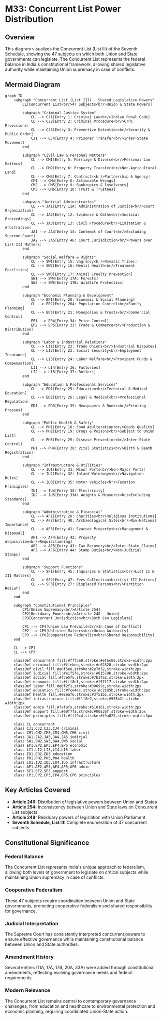 # M33: Concurrent List Power Distribution

## Overview
This diagram visualizes the Concurrent List (List III) of the Seventh Schedule, showing the 47 subjects on which both Union and State governments can legislate. The Concurrent List represents the federal balance in India's constitutional framework, allowing shared legislative authority while maintaining Union supremacy in case of conflicts.

## Mermaid Diagram

```mermaid
graph TD
    subgraph "Concurrent List (List III) - Shared Legislative Powers"
        CL[Concurrent List<br/>47 Subjects<br/>Union & State Powers]
        
        subgraph "Criminal Justice System"
            CL --> CJ1[Entry 1: Criminal Law<br/>Indian Penal Code]
            CL --> CJ2[Entry 2: Criminal Procedure<br/>CrPC Provisions]
            CL --> CJ3[Entry 3: Preventive Detention<br/>Security & Public Order]
            CJ1 --> CJ4[Entry 4: Prisoner Transfer<br/>Inter-State Movement]
        end
        
        subgraph "Civil Law & Personal Matters"
            CL --> CM1[Entry 5: Marriage & Divorce<br/>Personal Law Matters]
            CL --> CM2[Entry 6: Property Transfer<br/>Non-Agricultural Land]
            CL --> CM3[Entry 7: Contracts<br/>Partnership & Agency]
            CM1 --> CM4[Entry 8: Actionable Wrongs]
            CM2 --> CM5[Entry 9: Bankruptcy & Insolvency]
            CM3 --> CM6[Entry 10: Trust & Trustees]
        end
        
        subgraph "Judicial Administration"
            CL --> JA1[Entry 11A: Administration of Justice<br/>Court Organization]
            CL --> JA2[Entry 12: Evidence & Oaths<br/>Judicial Proceedings]
            CL --> JA3[Entry 13: Civil Procedure<br/>Limitation & Arbitration]
            JA1 --> JA4[Entry 14: Contempt of Court<br/>Excluding Supreme Court]
            JA2 --> JA5[Entry 46: Court Jurisdiction<br/>Powers over List III Matters]
        end
        
        subgraph "Social Welfare & Rights"
            CL --> SW1[Entry 15: Vagrancy<br/>Nomadic Tribes]
            CL --> SW2[Entry 16: Mental Health<br/>Treatment Facilities]
            CL --> SW3[Entry 17: Animal Cruelty Prevention]
            SW1 --> SW4[Entry 17A: Forests]
            SW2 --> SW5[Entry 17B: Wildlife Protection]
        end
        
        subgraph "Economic Planning & Development"
            CL --> EP1[Entry 20: Economic & Social Planning]
            CL --> EP2[Entry 20A: Population Control<br/>Family Planning]
            CL --> EP3[Entry 21: Monopolies & Trusts<br/>Commercial Control]
            EP1 --> EP4[Entry 34: Price Control]
            EP2 --> EP5[Entry 33: Trade & Commerce<br/>Production & Distribution]
        end
        
        subgraph "Labor & Industrial Relations"
            CL --> LI1[Entry 22: Trade Unions<br/>Industrial Disputes]
            CL --> LI2[Entry 23: Social Security<br/>Employment Insurance]
            CL --> LI3[Entry 24: Labor Welfare<br/>Provident Funds & Compensation]
            LI1 --> LI4[Entry 36: Factories]
            LI2 --> LI5[Entry 37: Boilers]
        end
        
        subgraph "Education & Professional Services"
            CL --> ED1[Entry 25: Education<br/>Technical & Medical Education]
            CL --> ED2[Entry 26: Legal & Medical<br/>Professional Regulation]
            ED1 --> ED3[Entry 39: Newspapers & Books<br/>Printing Presses]
        end
        
        subgraph "Public Health & Safety"
            CL --> PH1[Entry 18: Food Adulteration<br/>Goods Quality]
            CL --> PH2[Entry 19: Drugs & Poisons<br/>Subject to Union List]
            CL --> PH3[Entry 29: Disease Prevention<br/>Inter-State Control]
            PH1 --> PH4[Entry 30: Vital Statistics<br/>Birth & Death Registration]
        end
        
        subgraph "Infrastructure & Utilities"
            CL --> IU1[Entry 31: Minor Ports<br/>Non-Major Ports]
            CL --> IU2[Entry 32: Inland Waterways<br/>Navigation Rules]
            CL --> IU3[Entry 35: Motor Vehicles<br/>Taxation Principles]
            IU1 --> IU4[Entry 38: Electricity]
            IU2 --> IU5[Entry 33A: Weights & Measures<br/>Excluding Standards]
        end
        
        subgraph "Administrative & Financial"
            CL --> AF1[Entry 28: Charities<br/>Religious Institutions]
            CL --> AF2[Entry 40: Archaeological Sites<br/>Non-National Importance]
            CL --> AF3[Entry 41: Evacuee Property<br/>Management & Disposal]
            AF1 --> AF4[Entry 42: Property Acquisition<br/>Requisitioning]
            AF2 --> AF5[Entry 43: Tax Recovery<br/>Inter-State Claims]
            AF3 --> AF6[Entry 44: Stamp Duties<br/>Non-Judicial Stamps]
        end
        
        subgraph "Support Functions"
            CL --> SF1[Entry 45: Inquiries & Statistics<br/>List II & III Matters]
            CL --> SF2[Entry 47: Fees Collection<br/>List III Matters]
            CL --> SF3[Entry 27: Displaced Persons<br/>Partition Relief]
        end
    end
    
    subgraph "Constitutional Principles"
        CP1[Union Supremacy<br/>Article 254]
        CP2[Residuary Powers<br/>Article 248 - Union]
        CP3[Concurrent Jurisdiction<br/>Both Can Legislate]
        
        CP1 --> CP4[Union Law Prevails<br/>In Case of Conflict]
        CP2 --> CP5[Unlisted Matters<br/>Union Authority]
        CP3 --> CP6[Cooperative Federalism<br/>Shared Responsibility]
    end
    
    CL --> CP1
    CL --> CP3
    
    classDef concurrent fill:#fff3e0,stroke:#ef6c00,stroke-width:2px
    classDef criminal fill:#ffebee,stroke:#c62828,stroke-width:2px
    classDef civil fill:#e8f5e8,stroke:#2e7d32,stroke-width:2px
    classDef judicial fill:#e1f5fe,stroke:#01579b,stroke-width:2px
    classDef social fill:#f3e5f5,stroke:#7b1fa2,stroke-width:2px
    classDef economic fill:#fff8e1,stroke:#f57f17,stroke-width:2px
    classDef labor fill:#e0f2f1,stroke:#00695c,stroke-width:2px
    classDef education fill:#fce4ec,stroke:#c2185b,stroke-width:2px
    classDef health fill:#e8eaf6,stroke:#3f51b5,stroke-width:2px
    classDef infrastructure fill:#f1f8e9,stroke:#558b2f,stroke-width:2px
    classDef admin fill:#fafafa,stroke:#616161,stroke-width:2px
    classDef support fill:#e0f7fa,stroke:#00838f,stroke-width:2px
    classDef principles fill:#fff9c4,stroke:#f9a825,stroke-width:3px
    
    class CL concurrent
    class CJ1,CJ2,CJ3,CJ4 criminal
    class CM1,CM2,CM3,CM4,CM5,CM6 civil
    class JA1,JA2,JA3,JA4,JA5 judicial
    class SW1,SW2,SW3,SW4,SW5 social
    class EP1,EP2,EP3,EP4,EP5 economic
    class LI1,LI2,LI3,LI4,LI5 labor
    class ED1,ED2,ED3 education
    class PH1,PH2,PH3,PH4 health
    class IU1,IU2,IU3,IU4,IU5 infrastructure
    class AF1,AF2,AF3,AF4,AF5,AF6 admin
    class SF1,SF2,SF3 support
    class CP1,CP2,CP3,CP4,CP5,CP6 principles
```

## Key Articles Covered
- **Article 246:** Distribution of legislative powers between Union and States
- **Article 254:** Inconsistency between Union and State laws on Concurrent List subjects
- **Article 248:** Residuary powers of legislation with Union Parliament
- **Seventh Schedule, List III:** Complete enumeration of 47 concurrent subjects

## Constitutional Significance

### Federal Balance
The Concurrent List represents India's unique approach to federalism, allowing both levels of government to legislate on critical subjects while maintaining Union supremacy in case of conflicts.

### Cooperative Federalism
These 47 subjects require coordination between Union and State governments, promoting cooperative federalism and shared responsibility for governance.

### Judicial Interpretation
The Supreme Court has consistently interpreted concurrent powers to ensure effective governance while maintaining constitutional balance between Union and State authorities.

### Amendment History
Several entries (11A, 17A, 17B, 20A, 33A) were added through constitutional amendments, reflecting evolving governance needs and federal requirements.

### Modern Relevance
The Concurrent List remains central to contemporary governance challenges, from education and healthcare to environmental protection and economic planning, requiring coordinated Union-State action.